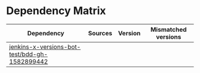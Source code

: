 # Dependency Matrix

Dependency | Sources | Version | Mismatched versions
---------- | ------- | ------- | -------------------
[jenkins-x-versions-bot-test/bdd-gh-1582899442](https://github.com/jenkins-x-versions-bot-test/bdd-gh-1582899442.git) |  | []() | 
